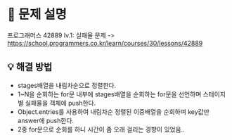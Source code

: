 # 📌 문제 설명

프로그래머스 42889 lv.1: 실패율
문제 -> https://school.programmers.co.kr/learn/courses/30/lessons/42889

## 💡 해결 방법

- stages배열을 내림차순으로 정렬한다.
- 1~N을 순회하는 for문 내부에 stages배열을 순회하는 for문을 선언하며 스테이지별 실패율을 객체에 push한다.
- Object.entries를 사용하여 내림차순 정렬된 이중배열을 순회하며 key값만 answer에 push한다.
- 2중 for문으로 순회를 하니 시간이 좀 오래 걸리는 경향이 있었음..
